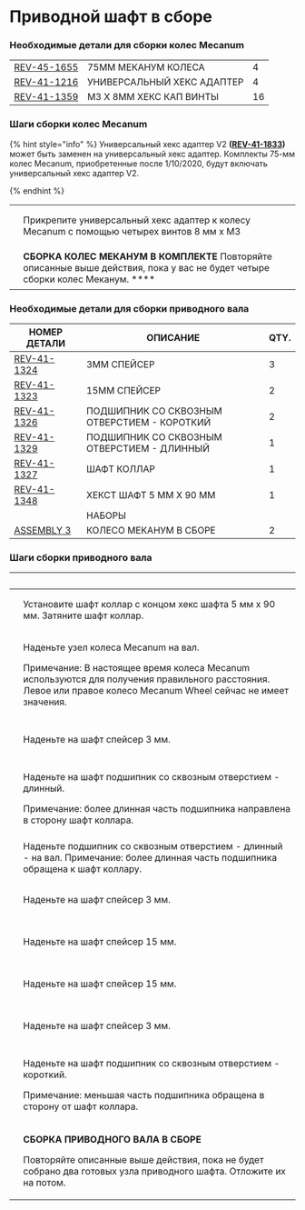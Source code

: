 # Приводной шафт в сборе

### &#x20;Необходимые детали для сборки колес Mecanum

|                                                         |                            |    |
| ------------------------------------------------------- | -------------------------- | -- |
| [REV-45-1655](https://www.revrobotics.com/rev-45-1655/) | 75MM МЕКАНУМ КОЛЕСА        | 4  |
| [REV-41-1216](https://www.revrobotics.com/rev-41-1216/) | УНИВЕРСАЛЬНЫЙ ХЕКС АДАПТЕР | 4  |
| [REV-41-1359](https://www.revrobotics.com/rev-41-1359/) | М3 X 8MM ХЕКС КАП ВИНТЫ    | 16 |

### Шаги сборки колес Mecanum&#x20;

{% hint style="info" %}
Универсальный хекс адаптер V2 **(**[**REV-41-1833**](https://www.revrobotics.com/rev-41-1833/)**)** может быть заменен на универсальный хекс адаптер. Комплекты 75-мм колес Mecanum, приобретенные после 1/10/2020, будут включать универсальный хекс адаптер V2.

&#x20;
{% endhint %}

|                                                                                                                                                                                                                                                                                                           |                                                                                                                                 |
| --------------------------------------------------------------------------------------------------------------------------------------------------------------------------------------------------------------------------------------------------------------------------------------------------------- | ------------------------------------------------------------------------------------------------------------------------------- |
| <p>​</p><p><img src="https://2589213514-files.gitbook.io/~/files/v0/b/gitbook-legacy-files/o/assets%2F-M5yw0n8IneF5-9ybLjT%2F-MENnrOQpKKk1c6QdvJd%2F-METqyEs6dTAiYEBmTIJ%2FFSK_MBG_MW%20-%20Adding%20Hub.svg?alt=media&#x26;token=4273498b-073d-418e-a183-f6cb530934d0" alt="" data-size="original"></p>  | Прикрепите универсальный хекс адаптер к колесу Mecanum с помощью четырех винтов 8 мм x M3                                       |
| <p>​</p><p><img src="https://2589213514-files.gitbook.io/~/files/v0/b/gitbook-legacy-files/o/assets%2F-M5yw0n8IneF5-9ybLjT%2F-MENnrOQpKKk1c6QdvJd%2F-METr0i8LZ6RynVYmAQ6%2FMecanum%20Kit%20-%20X%20Wheels.svg?alt=media&#x26;token=9c7cf838-dd63-47f5-baf9-b0c39e64be91" alt="" data-size="original"></p> | **СБОРКА КОЛЕС МЕКАНУМ В КОМПЛЕКТЕ** Повторяйте описанные выше действия, пока у вас не будет четыре сборки колес Меканум. ****  |

### Необходимые детали для сборки приводного вала

| **НОМЕР ДЕТАЛИ**                                        | **ОПИСАНИЕ**                                | **QTY.** |
| ------------------------------------------------------- | ------------------------------------------- | -------- |
| [REV-41-1324](https://www.revrobotics.com/rev-41-1324/) | 3MM СПЕЙСЕР                                 | 3        |
| [REV-41-1323](https://www.revrobotics.com/rev-41-1323/) | 15MM СПЕЙСЕР                                | 2        |
| [REV-41-1326](https://www.revrobotics.com/rev-41-1326/) | ПОДШИПНИК СО СКВОЗНЫМ ОТВЕРСТИЕМ - КОРОТКИЙ | 2        |
| [REV-41-1329](https://www.revrobotics.com/rev-41-1329/) | ПОДШИПНИК СО СКВОЗНЫМ ОТВЕРСТИЕМ - ДЛИННЫЙ  | 1        |
| [REV-41-1327](https://www.revrobotics.com/rev-41-1327/) | ШАФТ КОЛЛАР                                 | 1        |
| [REV-41-1348](https://www.revrobotics.com/rev-41-1348/) | ХЕКСТ ШАФТ 5 ММ X 90 ММ                     | 1        |
|                                                         | НАБОРЫ                                      |          |
| [ASSEMBLY 3](broken-reference)                          | КОЛЕСО МЕКАНУМ В СБОРЕ                      | 2        |

### Шаги сборки приводного вала

| ​                                                                                                                                                                                                                                                                                                               | ​                                                                                                                                                                                                                        |
| --------------------------------------------------------------------------------------------------------------------------------------------------------------------------------------------------------------------------------------------------------------------------------------------------------------- | ------------------------------------------------------------------------------------------------------------------------------------------------------------------------------------------------------------------------ |
| <p>​</p><p><img src="https://2589213514-files.gitbook.io/~/files/v0/b/gitbook-legacy-files/o/assets%2F-M5yw0n8IneF5-9ybLjT%2F-MENnrOQpKKk1c6QdvJd%2F-MEOvDUFXPQyAkoOB39f%2FFSK_MBG_DS%20-%20Shaft%20Collar.svg?alt=media&#x26;token=4753a7d9-5dcb-4b04-b179-ccdcf0ee1cdd" alt="" data-size="original"></p>      | Установите шафт коллар с концом хекс шафта 5 мм x 90 мм. Затяните шафт коллар.                                                                                                                                           |
| <p>​</p><p><img src="https://2589213514-files.gitbook.io/~/files/v0/b/gitbook-legacy-files/o/assets%2F-M5yw0n8IneF5-9ybLjT%2F-MENnrOQpKKk1c6QdvJd%2F-MEOvwNwzhDnVlGe1i-I%2FFSK_MBG_DS%20-%20Mecanum.svg?alt=media&#x26;token=6649e6a8-47e8-4939-8bff-a011422b9d34" alt="" data-size="original"></p>             | <p>Наденьте узел колеса Mecanum на вал.</p><p></p><p>Примечание: В настоящее время колеса Mecanum используются для получения правильного расстояния. Левое или правое колесо Mecanum Wheel сейчас не имеет значения.</p> |
| <p>​</p><p><img src="https://2589213514-files.gitbook.io/~/files/v0/b/gitbook-legacy-files/o/assets%2F-M5yw0n8IneF5-9ybLjT%2F-MENnrOQpKKk1c6QdvJd%2F-MEOxdggS3XNR5-sbZ4q%2FFSK_MBG_DS%20-%203mm%20Spacer%201.svg?alt=media&#x26;token=62c61968-bfe5-49f9-b20c-11345ee470b2" alt="" data-size="original"></p>    | Наденьте на шафт спейсер 3 мм.                                                                                                                                                                                           |
| <p>​</p><p><img src="https://2589213514-files.gitbook.io/~/files/v0/b/gitbook-legacy-files/o/assets%2F-M5yw0n8IneF5-9ybLjT%2F-MENnrOQpKKk1c6QdvJd%2F-MEOyjpp3mB27Q-SHRNM%2FFSK_MBG_DS%20-%20Long%20Through.svg?alt=media&#x26;token=e1eab31e-d0bd-4df5-a1b7-fa63018b5464" alt="" data-size="original"></p>      | <p>Наденьте на шафт подшипник со сквозным отверстием - длинный. </p><p></p><p>Примечание: более длинная часть подшипника направлена в сторону шафт коллара.</p>                                                          |
| <p>​</p><p><img src="https://2589213514-files.gitbook.io/~/files/v0/b/gitbook-legacy-files/o/assets%2F-M5yw0n8IneF5-9ybLjT%2F-MENnrOQpKKk1c6QdvJd%2F-MEOzFL7kV4X7jY1QVoe%2FFSK_MBG_DS%20-%20Short%20Through%201.svg?alt=media&#x26;token=3288d9e1-fed8-4194-9be0-a0429e22bf16" alt="" data-size="original"></p> | Наденьте подшипник со сквозным отверстием - длинный - на вал. Примечание: более длинная часть подшипника обращена к шафт коллару.                                                                                        |
| <p>​</p><p><img src="https://2589213514-files.gitbook.io/~/files/v0/b/gitbook-legacy-files/o/assets%2F-M5yw0n8IneF5-9ybLjT%2F-MENnrOQpKKk1c6QdvJd%2F-MEOzc0Evhx1SHkQmLJ2%2FFSK_MBG_DS%20-%203mm%20Spacer%202.svg?alt=media&#x26;token=97001f56-9daf-4d54-a04b-c1d973d82401" alt="" data-size="original"></p>    | Наденьте на шафт спейсер 3 мм.                                                                                                                                                                                           |
| <p>​</p><p><img src="https://2589213514-files.gitbook.io/~/files/v0/b/gitbook-legacy-files/o/assets%2F-M5yw0n8IneF5-9ybLjT%2F-MENnrOQpKKk1c6QdvJd%2F-MEP-D4aFgGMhcdx6lry%2FFSK_MBG_DS%20-%2015mm%20Spacer%201.svg?alt=media&#x26;token=50d3e06f-6fba-46ed-b0d0-4e20552ce897" alt="" data-size="original"></p>   | Наденьте на шафт спейсер 15 мм.                                                                                                                                                                                          |
| <p>​</p><p><img src="https://2589213514-files.gitbook.io/~/files/v0/b/gitbook-legacy-files/o/assets%2F-M5yw0n8IneF5-9ybLjT%2F-MENnrOQpKKk1c6QdvJd%2F-MEP1Cjzxs_o957rQ768%2FFSK_MBG_DS%20-%2015mm%20Spacer%202.svg?alt=media&#x26;token=dcdfca0f-1d25-4ed1-9bca-a17cbbded57e" alt="" data-size="original"></p>   | Наденьте на шафт спейсер 15 мм.                                                                                                                                                                                          |
| <p>​</p><p><img src="https://2589213514-files.gitbook.io/~/files/v0/b/gitbook-legacy-files/o/assets%2F-M5yw0n8IneF5-9ybLjT%2F-MENnrOQpKKk1c6QdvJd%2F-MEP1onwnfR_8Cyaja69%2FFSK_MBG_DS%20-%203mm%20Spacer%203.svg?alt=media&#x26;token=8068feac-8eb9-4a4f-bade-9d075bbc4b90" alt="" data-size="original"></p>    | Наденьте на шафт спейсер 3 мм.                                                                                                                                                                                           |
| <p>​</p><p><img src="https://2589213514-files.gitbook.io/~/files/v0/b/gitbook-legacy-files/o/assets%2F-M5yw0n8IneF5-9ybLjT%2F-MENnrOQpKKk1c6QdvJd%2F-MEP2LtcrtMlkTrRiHoI%2FFSK_MBG_DS%20-%20Short%20Through%202.svg?alt=media&#x26;token=29cb6202-821f-4dbc-8da4-ab3941f07f8b" alt="" data-size="original"></p> | <p>Наденьте на шафт подшипник со сквозным отверстием - короткий.</p><p></p><p>Примечание: меньшая часть подшипника обращена в сторону от шафт коллара.</p>                                                               |
| <p>​</p><p><img src="https://2589213514-files.gitbook.io/~/files/v0/b/gitbook-legacy-files/o/assets%2F-M5yw0n8IneF5-9ybLjT%2F-MENnrOQpKKk1c6QdvJd%2F-MEP2dX34HFeNqJ8e4Hl%2FFSK_MBG_DS%20-%20Complete.svg?alt=media&#x26;token=970cb4cb-bb35-4791-b0ca-2b0950f5b45d" alt="" data-size="original"></p>            | <p><strong>СБОРКА ПРИВОДНОГО ВАЛА В СБОРЕ</strong> </p><p>Повторяйте описанные выше действия, пока не будет собрано два готовых узла приводного шафта. Отложите их на потом.</p>                                         |
